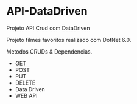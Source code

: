 # API-DataDriven
Projeto API Crud com DataDriven

Projeto filmes favoritos realizado com DotNet 6.0.

Metodos CRUDs & Dependencias.

- GET
- POST
- PUT
- DELETE
- Data Driven
- WEB API
